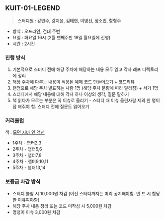 ## KUIT-01-LEGEND

> **스터디원 : 강연주, 강지윤, 김태현, 이영선, 정소민, 함형주**

* 방식 : 오프라인, 건대 주변
* 요일 : 화요일 16시 (2월 넷째주만 19일 월요일에 진행)
* 시간 : 2시간

### 진행 방식
1. 기본적으로 스터디 전에 해당 주차에 해당하는 내용 모두 읽고 각자 레포 디렉토리에 정리
2. 해당 주차에 다루는 내용이 적용된 예제 코드 만들어오기 + 코드리뷰
3. 랜덤으로 해당 주차 발표하는 사람 1명 (해당 주차 분량에 따라 달라짐) + 서기 1명
4. 스터디에서 해당 내용에 대해 각자 하나 이상의 생각, 질문 말하기
5. 책 읽다가 모르는 부분은 꼭 이슈로 올리기 - 스터디 때 이슈 올린사람 제외 한 명이 답 해줘야 함.
   스터디 전에 질문도 읽어오기

### 커리큘럼
책 : [모던 자바 인 액션](https://www.yes24.com/Product/Goods/77125987)
* 1주차 - 챕터2,3
* 2주차 - 챕터5,6
* 3주차 - 챕터7,8
* 4주차 - 챕터9,10,11
* 5주차 - 챕터13,14

### 보증금 차감 방식
* 스터디 불참 시 10,000원 차감 (이전 스터디까지는 미리 공지해야함. 반.드.시 합당한 이유여야함)
* 해당 주차 내용 정리 또는 코드 미작성 시 5,000원 차감
* 멍청이 이슈 3,000원 차감
